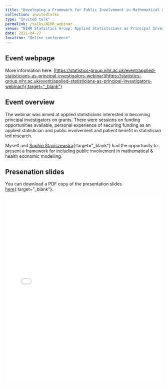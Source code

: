 ```yaml
---
title: "Developing a Framework for Public Involvement in Mathematical and Economic Modelling: Bringing New Dynamism to Vaccination Policy Recommendations"
collection: invitedtalks
type: "Invited talk"
permalink: /talks/NIHR_webinar
venue: "NIHR Statistics Group: Applied Statisticians as Principal Investigators Webinar"
date: 2021-04-27
location: "Online conference"
---
```


## Event webpage

More information here: [https://statistics-group.nihr.ac.uk/event/applied-statisticians-as-principal-investigators-webinar](https://statistics-group.nihr.ac.uk/event/applied-statisticians-as-principal-investigators-webinar/){:target="_blank"}

## Event overview
[SS_link]: https://warwick.ac.uk/fac/sci/med/research/hscience/wrn/staff/sophie_staniszewska/
The webinar was aimed at applied statisticians interested in becoming principal investigators on grants. There were sessions on funding opportunities available, personal experience of securing funding as an applied statistician and public involvement and patient benefit in statistician led research.

Myself and [Sophie Staniszewska][SS_link]{:target="_blank"} had the opportunity to present a framework for including public involvement in mathematical & health economic modelling.

## Presenation slides
You can download a PDF copy of the presentation slides [here](/files/TalkSlides/PPI_MEMVIE_Staniszewska_Hill_April_2021.pdf){:target="_blank"}.
<iframe src="/files/TalkSlides/PPI_MEMVIE_Staniszewska_Hill_April_2021.pdf" width="100%" height="600" frameborder="no" border="0" marginwidth="0" marginheight="0"></iframe>
